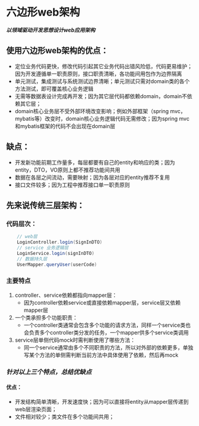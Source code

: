 # 六边形web架构
***以领域驱动开发思想设计web应用架构***
## 使用六边形web架构的优点：
- 定位业务代码更快，修改代码引起其它业务代码出错风险低，代码更易维护；因为开发遵循单一职责原则，接口职责清晰，各功能间用包作为边界隔离
- 单元测试，集成测试与系统测试边界清晰；单元测试只需对domain类的各个方法测试，即可覆盖核心业务逻辑
- 无需等数据表设计完成再开发；因为其它层代码都依赖domain，domain不依赖其它层；
- domain核心业务层不受外部环境改变影响；例如外部框架（spring mvc， mybatis等）改变时，domain核心业务逻辑代码无需修改；因为spring mvc和mybatis框架的代码不会出现在domain层

## 缺点：
- 开发新功能前期工作量多，每层都要有自己的entity和响应的类；因为entity，DTO，VO原则上都不推荐功能间共用
- 数据在各层之间流动，需要映射；因为各层对应的entity推荐不复用
- 接口文件较多；因为工程中推荐接口单一职责原则
  
## 先来说传统三层架构：
### 代码层次：
```java 
    // web层
    LoginController.login(SignInDTO)
    // service 业务逻辑层
    LoginService.login(signInDTO)
    // 数据持久层
    UserMapper.queryUser(userCode)
```
### 主要特点
1. controller、service依赖都指向mapper层：
   * 因为controller依赖service或直接依赖mapper层，service层又依赖mapper层
2. 一个类承担多个功能职责：
   * 一个controller类通常会包含多个功能的请求方法，同样一个service类也会负责多个controller类分发的任务，一个mapper供多个service类调用
3. service层单侧代码mock时需判断使用了哪些方法：
   * 同一个service通常由多个不同职责的方法，所以对外部的依赖更多，单独写某个方法的单侧需判断当前方法中具体使用了依赖，然后再mock

### *针对以上三个特点，总结优缺点*
#### 优点：
* 开发结构简单清晰，开发速度快；因为可以直接将entity从mapper层传递到web层渲染页面；
* 文件相对较少；类文件在多个功能间共用；
